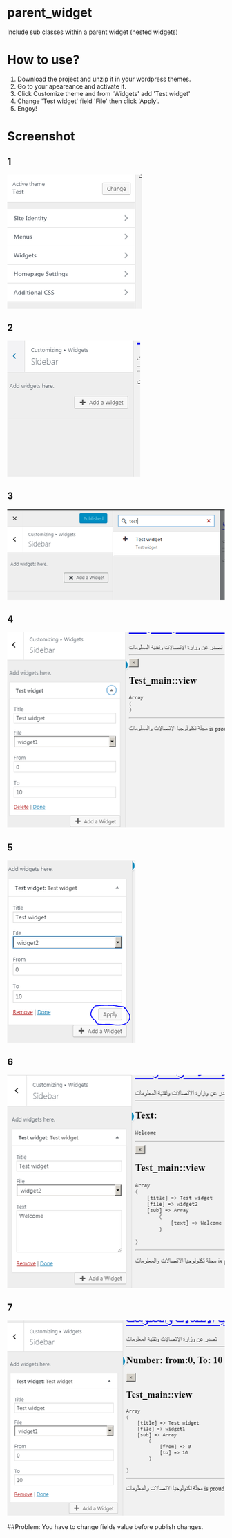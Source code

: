 # parent_widget
Include sub classes within a parent widget (nested widgets)

# How to use?
1. Download the project and unzip it in your wordpress themes.
2. Go to your apeareance and activate it.
3. Click Customize theme and from 'Widgets' add 'Test widget'
4. Change 'Test widget' field 'File' then click 'Apply'.
5. Engoy!

# Screenshot 
## 1
![1](https://github.com/hishamdalal/parent_widget/blob/master/screenshot/1.PNG?raw=true "Screenshot")

## 2
![2](https://github.com/hishamdalal/parent_widget/blob/master/screenshot/2.PNG?raw=true "Screenshot")

## 3
![3](https://github.com/hishamdalal/parent_widget/blob/master/screenshot/3.PNG?raw=true "Screenshot")

## 4
![4](https://github.com/hishamdalal/parent_widget/blob/master/screenshot/4.PNG?raw=true "Screenshot")

## 5
![5](https://github.com/hishamdalal/parent_widget/blob/master/screenshot/5.PNG?raw=true "Screenshot")

## 6
![6](https://github.com/hishamdalal/parent_widget/blob/master/screenshot/6.PNG?raw=true "Screenshot")

## 7
![7](https://github.com/hishamdalal/parent_widget/blob/master/screenshot/7.PNG?raw=true "Screenshot")


##Problem:
You have to change fields value before publish changes.
